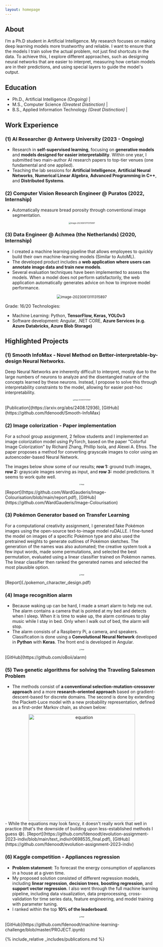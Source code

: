 ```yaml
---
layout: homepage
---
```


## About
I’m a Ph.D student in Artificial Intelligence. My research focuses on making deep learning models more trustworthy and reliable. I want to ensure that the models I train solve the actual problem, not just find shortcuts in the data. To achieve this, I explore different approaches, such as designing neural networks that are easier to interpret, measuring how certain models are in their predictions, and using special layers to guide the model's output.

## Education
- Ph.D., Artificial Intelligence *(Ongoing)* |
- M.S., Computer Science *(Greatest Distinction)* |
- B.S., Applied Information Technology *(Great Distinction)* |



## Work Experience

### (1) AI Researcher @ Antwerp University (2023 - Ongoing)

- Research in **self-supervised learning**, focusing on **generative models** and **models designed for easier interpretability**. Within one year, I submitted two main-author AI research papers to top-tier venues (one fundamental and one applied).
- Teaching the lab sessions for **Artificial Intelligence**, **Artificial Neural Networks**, **Numerical Linear Algebra**,  **Advanced Programming in C++**, and **Distributed Systems**.

### (2) Computer Vision Research Engineer @ Puratos (2022, Internship)

- Automatically measure bread porosity through conventional image segmentation.
<p align="center">
	<img src="assets/image-20240928005412193.png" alt="image-20230613111315897" style="zoom:45%;" />
</p>



### (3) Data Engineer @ Achmea (the Netherlands) (2020, Internship)
- I created a machine learning pipeline that allows employees to quickly build their own machine-learning models  (Similar to AutoML). 
- The developed product includes a **web application where users can annotate image data and train new models**. 
- Several evaluation techniques have been implemented to assess the models. When a model does not perform satisfactorily, the web application automatically generates advice on how to improve model performance.

<p align="center">
	<img src="assets/stack.png" alt="image-20230613111315897" style="zoom:85%;" />
</p>

Grade: 16/20
Technologies:

- Machine Learning: Python, **TensorFlow, Keras, YOLOv3**
- Software development: Angular, .NET CORE, **Azure Services (e.g. Azure Databricks, Azure Blob Storage)**



## Highlighted Projects

### (1) Smooth InfoMax - Novel Method on Better-interpretable-by-design Neural Networks.
Deep Neural Networks are inherently difficult to interpret, mostly due to the large numbers of neurons to analyze and the disentangled nature of the concepts learned by these neurons. Instead, I propose to solve this through interpretability constraints to the model, allowing for easier post-hoc interpretability. 
<p align="center">
	<img src="https://github.com/fdenoodt/Smooth-InfoMax/raw/main/assets/image-20230613111315897.png" alt="image-20230613111315897" style="zoom:30%;" />
</p>
[Publication](https://arxiv.org/abs/2408.12936), [GitHub](https://github.com/fdenoodt/Smooth-InfoMax)

### (2) Image colorization - Paper implementation
For a school group assignment, 2 fellow students and I implemented an image colorization model using PyTorch, based on the paper "Colorful Image Colorization" by Richard Zhang, Phillip Isola, and Alexei A. Efros. The paper proposes a method for converting grayscale images to color using an autoencoder-based Neural Network.

The images below show some of our results; **row 1:** ground truth images, **row 2:** grayscale images serving as input, and **row 3:** model predictions. It seems to work quite well.
<p align="center">
	<img src="assets/image-20230119140203674.png" alt="image" style="zoom:30%;" />
</p>
[Report](https://github.com/WardGauderis/Image-Colourisation/blob/main/report.pdf), [GitHub](https://github.com/WardGauderis/Image-Colourisation)

### (3) Pokémon Generator based on Transfer Learning

For a computational creativity assignment, I generated fake Pokémon images using the open-source text-to-image model ruDALLE. I fine-tuned the model on images of a specific Pokémon type and also used the pretrained weights to generate outlines of Pokémon sketches. The generation of the names was also automated; the creative system took a few input words, made some permutations, and selected the best permutation, evaluated using a linear classifier trained on Pokémon names. The linear classifier then ranked the generated names and selected the most plausible option.

<p align="center">
	<img src="assets/image-20221226162855553.png" alt="image" style="zoom:30%;" />
</p>
[Report](./pokemon_character_design.pdf)

### (4) Image recognition alarm
- Because waking up can be hard, I made a smart alarm to help me out. The alarm contains a camera that is pointed at my bed and detects when I sleep. When it is time to wake up, the alarm continues to play music while I stay in bed. Only when I walk out of bed, the alarm will stop. 
- The alarm consists of a Raspberry Pi, a camera, and speakers. Classification is done using a **Convolutional Neural Network** developed in **Python** with **Keras**. The front end is developed in Angular.  

<p align="center">
	<img src="assets/image-20221226150245847.png" alt="image" style="zoom:30%;" />
</p>
[GitHub](https://github.com/oBoii/alarm)

### (5) Two genetic algorithms for solving the Traveling Salesmen Problem 
- The methods consist of **a conventional selection-mutation-crossover approach** and a more **research-oriented approach** based on gradient-descent-based for discrete domains. The second is done by extending the Plackett-Luce model with a new probability representation, defined as a first-order Markov chain, as shown below:

<div style="text-align: center;">
<img src="assets/image-20240910204235783.png" alt="equation" width="350"/>
</div>
- While the equations may look fancy, it doesn't really work that well in practice (that's the downside of building upon less-established methods I guess 😅).
  [Report](https://github.com/fdenoodt/evolution-assignment-2023-indiv/blob/main/text_indiv/r0698535_final.pdf), [GitHub](https://github.com/fdenoodt/evolution-assignment-2023-indiv)




### (6) Kaggle competition - Appliances regression
- **Problem statement**: To forecast the energy consumption of appliances in a house at a given time.
- My proposed solution consisted of different regression models, including **linear regression**, **decision trees**, **boosting regression**, and **support vector regression**. I also went through the full machine learning pipeline, including data visualization, data preprocessing, cross-validation for time series data, feature engineering, and model training with parameter tuning.
- I ranked within the top **10% of the leaderboard**. 

<p align="center">
	<img src="assets/image-20240910000816399.png" alt="image" style="zoom:30%;" />
</p>
[GitHub](https://github.com/fdenoodt/machine-learning-challenge/blob/master/PROJECT.ipynb)

{% include_relative _includes/publications.md %}

